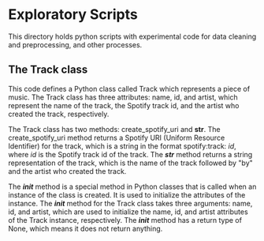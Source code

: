 # Exploratory Scripts

This directory holds python scripts with experimental code for data cleaning and preprocessing, and other processes. 


## The Track class
This code defines a Python class called Track which represents a piece of music. The Track class has three attributes: name, id, and artist, which represent the name of the track, the Spotify track id, and the artist who created the track, respectively.

The Track class has two methods: create_spotify_uri and __str__. The create_spotify_uri method returns a Spotify URI (Uniform Resource Identifier) for the track, which is a string in the format spotify:track: _id_, where _id_ is the Spotify track id of the track. The ___str___ method returns a string representation of the track, which is the name of the track followed by "by" and the artist who created the track.

The ___init___ method is a special method in Python classes that is called when an instance of the class is created. It is used to initialize the attributes of the instance. The ___init___ method for the Track class takes three arguments: name, id, and artist, which are used to initialize the name, id, and artist attributes of the Track instance, respectively. The ___init___ method has a return type of None, which means it does not return anything.

